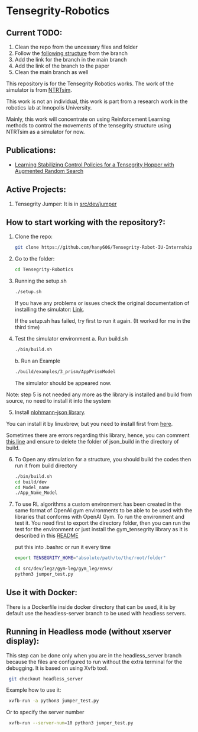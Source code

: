 # Tensegrity-Robotics


## Current TODO:

1. Clean the repo from the uncessary files and folder
2. Follow the [following structure](Learning-Stabilizing-Control-Policies-for-a-Tensegrity-Hopper-with-Augmented-Random-Search-paper) from the branch
3. Add the link for the branch in the main branch 
4. Add the link of the branch to the paper
5. Clean the main branch as well



This repository is for the Tensegrity Robotics works.
The work of the simulator is from [NTRTsim](https://github.com/NASA-Tensegrity-Robotics-Toolkit/NTRTsim).


This work is not an individual, this work is part from a research work in the robotics lab at Innopolis University.

Mainly, this work will concentrate on using Reinforcement Learning methods to control the movements of the tensegrity structure using NTRTsim as a simulator for now.

## Publications:
* [Learning Stabilizing Control Policies for a Tensegrity Hopper with Augmented Random Search](https://www.researchgate.net/publication/340475125_Learning_Stabilizing_Control_Policies_for_a_Tensegrity_Hopper_with_Augmented_Random_Search)

## Active Projects:
1. Tensegrity Jumper:
It is in [src/dev/jumper](https://github.com/hany606/Tensegrity-Robotics/tree/master/src/dev/jumper)


## How to start working with the repository?:
  1. Clone the repo:
	  ```bash
	  git clone https://github.com/hany606/Tensegrity-Robot-IU-Internship19.git
	  ```
  2. Go to the folder:
	 ```bash
	 cd Tensegrity-Robotics
	    ```
	  
 3. Running the setup.sh
	 ```bash
	 ./setup.sh
	 ```
	If you have any problems or issues check the original documentation of installing the simulator: [Link](https://raw.githubusercontent.com/NASA-Tensegrity-Robotics-Toolkit/NTRTsim/master/INSTALL).
	
	If the setup.sh has failed, try first to run it again. (It worked for me in the third time)

4. Test the simulator environment
	 a. Run build.sh
    ```bash
    ./bin/build.sh
	```
	b. Run an Example
	```bash
	./build/examples/3_prism/AppPrismModel
	```
	The simulator should be appeared now.

Note: step 5 is not needed any more as the library is installed and build from source, no need to install it into the system

5. Install [nlohmann-json library](https://github.com/nlohmann/json). 

You can install it by linuxbrew, but you need to install first from [here](https://docs.brew.sh/Homebrew-on-Linux).

Sometimes there are errors regarding this library, hence, you can comment [this line](https://github.com/hany606/Tensegrity-Robotics/blob/7ced260c976b223864f59208bfcef89499cf10e8/src/dev/CMakeLists.txt#L7) and ensure to delete the folder of json_build in the directory of build.

6. To Open any stimulation for a structure, you should build the codes then run it from build directory
	```bash
	./bin/build.sh
	cd build/dev
	cd Model_name
	./App_Name_Model
	```
7. To use RL algorithms a custom environment has been created in the same format of OpenAI gym environments to be able to be used with the libraries that conforms with OpenAI Gym. To run the environment and test it. You need first to export the directory folder, then you can run the test for the environment or just install the gym_tensegrity library as it is described in this [README](https://github.com/hany606/Tensegrity-Robotics/blob/master/src/dev/gym-tensegrity/README.md)

	put this into .bashrc or run it every time
	```bash
	export TENSEGRITY_HOME="absolute/path/to/the/root/folder"
	```

	```bash
	cd src/dev/legz/gym-leg/gym_leg/envs/
	python3 jumper_test.py
	```

## Use it with Docker:

There is a Dockerfile inside docker directory that can be used, it is by default use the headless-server branch to be used with headless servers.

## Running in Headless mode (without xserver display):

This step can be done only when you are in the headless_server branch because the files are configured to run without the extra terminal for the debugging. It is based on using Xvfb tool.

```bash
 git checkout headless_server
```

Example how to use it:

```bash
 xvfb-run -a python3 jumper_test.py
```

Or to specify the server number

```bash
 xvfb-run --server-num=10 python3 jumper_test.py
```
